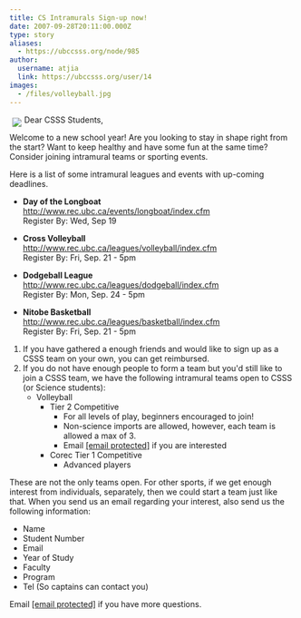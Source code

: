 ```yaml
---
title: CS Intramurals Sign-up now! 
date: 2007-09-28T20:11:00.000Z
type: story
aliases:
  - https://ubccsss.org/node/985
author:
  username: atjia
  link: https://ubccsss.org/user/14
images:
  - /files/volleyball.jpg
---
```


<div class="field field-name-body field-type-text-with-summary field-label-hidden"><div class="field-items"><div class="field-item even"><p><img src="/files/volleyball.jpg" align="left" vspace="5" hspace="5">Dear CSSS Students,</p>
<p>Welcome to a new school year!  Are you looking to stay in shape right from the start?  Want to keep healthy and have some fun at the same time? Consider joining intramural teams or sporting events.</p>
<p>Here is a list of some intramural leagues and events with up-coming deadlines.  </p>
<ul>
<li><strong>Day of the Longboat</strong><br>
<a href="http://www.rec.ubc.ca/events/longboat/index.cfm">http://www.rec.ubc.ca/events/longboat/index.cfm</a><br>
Register By: Wed, Sep 19 <p></p>
</li><li><strong>Cross Volleyball</strong><br>
<a href="http://www.rec.ubc.ca/leagues/volleyball/index.cfm">http://www.rec.ubc.ca/leagues/volleyball/index.cfm</a><br>
Register By: Fri, Sep. 21 - 5pm<p></p>
</li><li><strong>Dodgeball League</strong><br>
<a href="http://www.rec.ubc.ca/leagues/dodgeball/index.cfm">http://www.rec.ubc.ca/leagues/dodgeball/index.cfm</a><br>
Register By: Mon, Sep. 24 - 5pm<p></p>
</li><li><strong>Nitobe Basketball</strong><br>
<a href="http://www.rec.ubc.ca/leagues/basketball/index.cfm">http://www.rec.ubc.ca/leagues/basketball/index.cfm</a><br>
Register By: Fri, Sep. 21 - 5pm
</li></ul>
<ol>
<li>If you have gathered a enough friends and would like to sign up as a CSSS team on your own, you can get reimbursed.
</li><li>If you do not have enough people to form a team but you&apos;d still like to join a CSSS team, we have the following intramural teams open to CSSS (or Science students):
<ul>
<li>Volleyball
<ul>
<li>Tier 2 Competitive
<ul>
<li>For all levels of play, beginners encouraged to join!
</li><li>Non-science imports are allowed, however, each team is allowed a max of 3.
</li><li>Email <a href="/cdn-cgi/l/email-protection#3447445b46404774405c51574156511a5755"><span class="__cf_email__" data-cfemail="5f2c2f302d2b2c1f2b373a3c2a3d3a713c3e">[email&#xA0;protected]</span></a> if you are interested
</li></ul>
</li><li>Corec Tier 1 Competitive
<ul>
<li>Advanced players
</li></ul>
</li></ul>
</li></ul>
</li></ol>
<p>These are not the only teams open.  For other sports, if we get enough interest from individuals, separately, then we could start a team just like that.  When you send us an email regarding your interest, also send us the following information:</p>
<ul>
<li>Name
</li><li>Student Number
</li><li>Email
</li><li>Year of Study
</li><li>Faculty
</li><li>Program
</li><li>Tel (So captains can contact you)
</li></ul>
<p>Email <a href="/cdn-cgi/l/email-protection#d5a6a5baa7a1a695a1bdb0b6a0b7b0fbb6b4"><span class="__cf_email__" data-cfemail="cbb8bba4b9bfb88bbfa3aea8bea9aee5a8aa">[email&#xA0;protected]</span></a> if you have more questions.</p>
</div></div></div>    <footer>
          </footer>